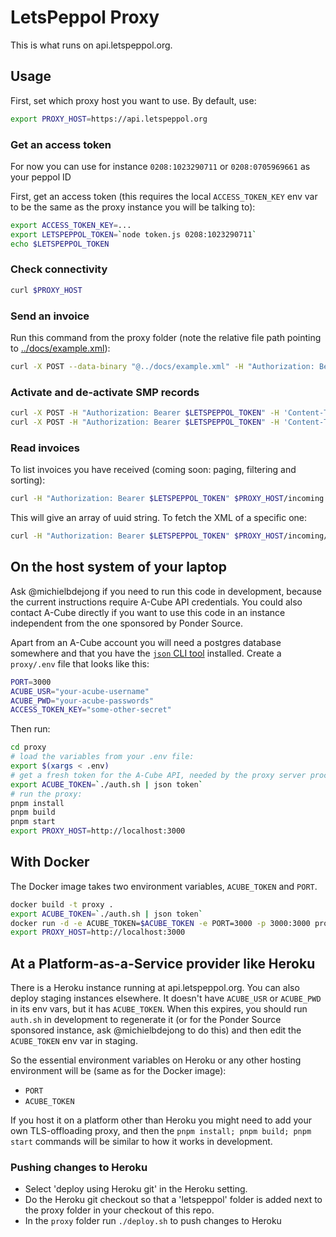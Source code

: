 # LetsPeppol Proxy
This is what runs on api.letspeppol.org.

## Usage
First, set which proxy host you want to use. By default, use:
```sh
export PROXY_HOST=https://api.letspeppol.org
```

### Get an access token
For now you can use for instance `0208:1023290711` or `0208:0705969661` as your peppol ID 

First, get an access token (this requires the local `ACCESS_TOKEN_KEY` env var to be the same as the proxy instance you will be talking to):
```sh
export ACCESS_TOKEN_KEY=...
export LETSPEPPOL_TOKEN=`node token.js 0208:1023290711`
echo $LETSPEPPOL_TOKEN
```

### Check connectivity
```sh
curl $PROXY_HOST
```

### Send an invoice
Run this command from the proxy folder (note the relative file path pointing to [../docs/example.xml](../docs/example.xml)):
```sh
curl -X POST --data-binary "@../docs/example.xml" -H "Authorization: Bearer $LETSPEPPOL_TOKEN" $PROXY_HOST/send
```

### Activate and de-activate SMP records
```sh
curl -X POST -H "Authorization: Bearer $LETSPEPPOL_TOKEN" -H 'Content-Type: application/json' $PROXY_HOST/reg
curl -X POST -H "Authorization: Bearer $LETSPEPPOL_TOKEN" -H 'Content-Type: application/json' $PROXY_HOST/unreg
```

### Read invoices
To list invoices you have received (coming soon: paging, filtering and sorting):
```sh
curl -H "Authorization: Bearer $LETSPEPPOL_TOKEN" $PROXY_HOST/incoming | json
```
This will give an array of uuid string. To fetch the XML of a specific one:
```sh
curl -H "Authorization: Bearer $LETSPEPPOL_TOKEN" $PROXY_HOST/incoming/9ad589b3-e533-4767-b62a-ea33219d3a57
```

## On the host system of your laptop
Ask @michielbdejong if you need to run this code in development, because the current instructions require A-Cube API credentials.
You could also contact A-Cube directly if you want to use this code in an instance independent from the one sponsored by Ponder Source.

Apart from an A-Cube account you will need a postgres database somewhere and that you have the [`json` CLI tool](https://github.com/trentm/json?tab=readme-ov-file#installation) installed.
Create a `proxy/.env` file that looks like this:
```sh
PORT=3000
ACUBE_USR="your-acube-username"
ACUBE_PWD="your-acube-passwords"
ACCESS_TOKEN_KEY="some-other-secret"
```

Then run:
```sh
cd proxy
# load the variables from your .env file:
export $(xargs < .env)
# get a fresh token for the A-Cube API, needed by the proxy server process:
export ACUBE_TOKEN=`./auth.sh | json token`
# run the proxy:
pnpm install
pnpm build
pnpm start
export PROXY_HOST=http://localhost:3000
```

## With Docker
The Docker image takes two environment variables, `ACUBE_TOKEN` and `PORT`.
```sh
docker build -t proxy .
export ACUBE_TOKEN=`./auth.sh | json token`
docker run -d -e ACUBE_TOKEN=$ACUBE_TOKEN -e PORT=3000 -p 3000:3000 proxy
export PROXY_HOST=http://localhost:3000
```

## At a Platform-as-a-Service provider like Heroku
There is a Heroku instance running at api.letspeppol.org.
You can also deploy staging instances elsewhere.
It doesn't have `ACUBE_USR` or `ACUBE_PWD` in its env vars, but it has `ACUBE_TOKEN`. When this expires, you should run `auth.sh` in development to regenerate it (or for the Ponder Source sponsored instance, ask @michielbdejong to do this) and then edit the `ACUBE_TOKEN` env var in staging.

So the essential environment variables on Heroku or any other hosting environment will be (same as for the Docker image):
* `PORT`
* `ACUBE_TOKEN`

If you host it on a platform other than Heroku you might need to add your own TLS-offloading proxy, and then the `pnpm install; pnpm build; pnpm start` commands will be similar to how it works in development.

### Pushing changes to Heroku
* Select 'deploy using Heroku git' in the Heroku setting.
* Do the Heroku git checkout so that a 'letspeppol' folder is added next to the proxy folder in your checkout of this repo.
* In the `proxy` folder run `./deploy.sh` to push changes to Heroku
